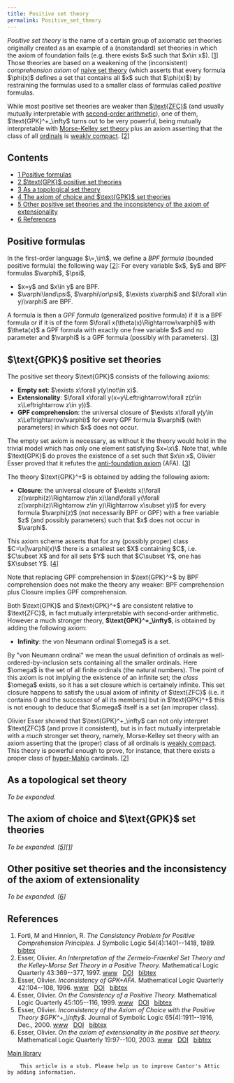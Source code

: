 ```yaml
---
title: Positive set theory
permalink: Positive_set_theory
---
```












*Positive set theory* is the name of a certain group of axiomatic set
theories originally created as an example of a (nonstandard) set
theories in which the axiom of foundation fails (e.g. there exists \$x\$
such that \$x\in x\$).
\[[1](#bibkey_FortiHinnion89:ConsitencyProblemPositiveComp)\] Those
theories are based on a weakening of the (inconsistent) *comprehension
axiom* of <a
href="index.php?title=Naive_set_theory&amp;action=edit&amp;redlink=1"
class="new" title="Naive set theory (page does not exist)">naive set
theory</a> (which asserts that every formula \$\phi(x)\$ defines a set
that contains all \$x\$ such that \$\phi(x)\$) by restraining the
formulas used to a smaller class of formulas called *positive* formulas.

While most positive set theories are weaker than
[\$\text{ZFC}\$](ZFC "ZFC")
(and usually mutually interpretable with <a
href="http://en.wikipedia.org/wiki/second-order_arithmetic"
class="extiw" title="wikipedia:second-order arithmetic">second-order
arithmetic</a>), one of them, \$\text{GPK}^+\_\infty\$ turns out to be
very powerful, being mutually interpretable with <a
href="Morse-Kelley_set_theory"
class="mw-redirect" title="Morse-Kelley set theory">Morse-Kelley set
theory</a> plus an axiom asserting that the class of all
[ordinals](Ordinal "Ordinal")
is [weakly
compact](Weakly_compact "Weakly compact").
\[[2](#bibkey_Esser96:InterpretationZFCandMKinPositiveTheory)\]



## Contents


- [<span class="tocnumber">1</span> <span class="toctext">Positive
  formulas</span>](#Positive_formulas)
- [<span class="tocnumber">2</span> <span class="toctext">\$\text{GPK}\$
  positive set
  theories</span>](#.24.5Ctext.7BGPK.7D.24_positive_set_theories)
- [<span class="tocnumber">3</span> <span class="toctext">As a
  topological set theory</span>](#As_a_topological_set_theory)
- [<span class="tocnumber">4</span> <span class="toctext">The axiom of
  choice and \$\text{GPK}\$ set
  theories</span>](#The_axiom_of_choice_and_.24.5Ctext.7BGPK.7D.24_set_theories)
- [<span class="tocnumber">5</span> <span class="toctext">Other positive
  set theories and the inconsistency of the axiom of
  extensionality</span>](#Other_positive_set_theories_and_the_inconsistency_of_the_axiom_of_extensionality)
- [<span class="tocnumber">6</span>
  <span class="toctext">References</span>](#References)


## Positive formulas

In the first-order language \$\\=,\in\\\$, we define a *BPF formula*
(bounded positive formula) the following way
\[[2](#bibkey_Esser96:InterpretationZFCandMKinPositiveTheory)\]: For
every variable \$x\$, \$y\$ and BPF formulas \$\varphi\$, \$\psi\$,

- \$x=y\$ and \$x\in y\$ are BPF.
- \$\varphi\land\psi\$, \$\varphi\lor\psi\$, \$\exists x\varphi\$ and
  \$(\forall x\in y)\varphi\$ are BPF.

A formula is then a *GPF formula* (generalized positive formula) if it
is a BPF formula or if it is of the form \$\forall
x(\theta(x)\Rightarrow\varphi)\$ with \$\theta(x)\$ a GPF formula with
exactly one free variable \$x\$ and no parameter and \$\varphi\$ is a
GPF formula (possibly with parameters). \[[3](#bibkey_Esser96:GPKAFA)\]

## \$\text{GPK}\$ positive set theories

The positive set theory \$\text{GPK}\$ consists of the following axioms:

- **Empty set**: \$\exists x\forall y(y\not\in x)\$.
- **Extensionality**: \$\forall x\forall y(x=y\Leftrightarrow\forall
  z(z\in x\Leftrightarrow z\in y))\$.
- **GPF comprehension**: the universal closure of \$\exists x\forall
  y(y\in x\Leftrightarrow\varphi)\$ for every GPF formula \$\varphi\$
  (with parameters) in which \$x\$ does not occur.

The empty set axiom is necessary, as without it the theory would hold in
the trivial model which has only one element satisfying \$x=\\x\\\$.
Note that, while \$\text{GPK}\$ do proves the existence of a set such
that \$x\in x\$, Olivier Esser proved that it refutes the <a
href="http://en.wikipedia.org/wiki/anti-foundation_axiom"
class="extiw" title="wikipedia:anti-foundation axiom">anti-foundation
axiom</a> (AFA). \[[3](#bibkey_Esser96:GPKAFA)\]

The theory \$\text{GPK}^+\$ is obtained by adding the following axiom:

- **Closure**: the universal closure of \$\exists x(\forall
  z(\varphi(z)\Rightarrow z\in x)\land\forall y(\forall
  z(\varphi(z)\Rightarrow z\in y)\Rightarrow x\subset y))\$ for every
  formula \$\varphi(z)\$ (not necessarily BPF or GPF) with a free
  variable \$z\$ (and possibly parameters) such that \$x\$ does not
  occur in \$\varphi\$.

This axiom scheme asserts that for any (possibly proper) class
\$C=\\x\|\varphi(x)\\\$ there is a smallest set \$X\$ containing \$C\$,
i.e. \$C\subset X\$ and for all sets \$Y\$ such that \$C\subset Y\$, one
has \$X\subset Y\$. \[[4](#bibkey_Esser99:ConsistencyPositiveTheory)\]

Note that replacing GPF comprehension in \$\text{GPK}^+\$ by BPF
comprehension does not make the theory any weaker: BPF comprehension
plus Closure implies GPF comprehension.

Both \$\text{GPK}\$ and \$\text{GPK}^+\$ are consistent relative to
\$\text{ZFC}\$, in fact mutually interpretable with second-order
arithmetic. However a much stronger theory,
**\$\text{GPK}^+\_\infty\$**, is obtained by adding the following axiom:

- **Infinity**: the von Neumann ordinal \$\omega\$ is a set.

By "von Neumann ordinal" we mean the usual definition of ordinals as
well-ordered-by-inclusion sets containing all the smaller ordinals. Here
\$\omega\$ is the set of all finite ordinals (the natural numbers). The
point of this axiom is not implying the existence of an infinite set;
the *class* \$\omega\$ exists, so it has a set closure which is
certainely infinite. This set closure happens to satisfy the usual axiom
of infinity of \$\text{ZFC}\$ (i.e. it contains 0 and the successor of
all its members) but in \$\text{GPK}^+\$ this is not enough to deduce
that \$\omega\$ itself is a set (an improper class).

Olivier Esser showed that \$\text{GPK}^+\_\infty\$ can not only
interpret \$\text{ZFC}\$ (and prove it consistent), but is in fact
mutually interpretable with a *much* stronger set theory, namely,
Morse-Kelley set theory with an axiom asserting that the (proper) class
of all ordinals is [weakly
compact](Weakly_compact "Weakly compact").
This theory is powerful enough to prove, for instance, that there exists
a proper class of
[hyper-Mahlo](Mahlo "Mahlo")
cardinals.
\[[2](#bibkey_Esser96:InterpretationZFCandMKinPositiveTheory)\]

## As a topological set theory

*To be expanded.*

## The axiom of choice and \$\text{GPK}\$ set theories

*To be expanded.
\[[5](#bibkey_Esser2000:InconsistencyACwithGPK)\]\[[1](#bibkey_FortiHinnion89:ConsitencyProblemPositiveComp)\]*

## Other positive set theories and the inconsistency of the axiom of extensionality

*To be expanded.
\[[6](#bibkey_Esser99:ExtensionalityInPositiveTheory)\]*

## References

1.  <span id="bibkey_FortiHinnion89:ConsitencyProblemPositiveComp">Forti,
    M and Hinnion, R. *The Consistency Problem for Positive
    Comprehension Principles.* J Symbolic Logic 54(4):1401--1418, 1989.
    <a
    href="javascript:bibpopup(&#39;@article%7BFortiHinnion89:ConsitencyProblemPositiveComp,%20%20%20AUTHOR%20=%20%7BForti,%20M%20and%20Hinnion,%20R.%7D,%3Cbr%3E%20%20%20%20TITLE%20=%20%7BThe%20Consistency%20Problem%20for%20Positive%20Comprehension%20Principles%7D,%3Cbr%3E%20%20JOURNAL%20=%20%7BJ.%20Symbolic%20Logic%7D,%3Cbr%3E%20FJOURNAL%20=%20%7BJournal%20of%20Symbolic%20Logic%7D,%3Cbr%3E%20%20%20VOLUME%20=%20%7B54%7D,%3Cbr%3E%20%20%20%20%20YEAR%20=%20%7B1989%7D,%3Cbr%3E%20%20%20NUMBER%20=%20%7B4%7D,%3Cbr%3E%20%20%20%20PAGES%20=%20%7B1401--1418%7D%7D&#39;)"
    class="bibtex">bibtex</a></span>
2.  <span id="bibkey_Esser96:InterpretationZFCandMKinPositiveTheory">Esser,
    Olivier. *An Interpretation of the Zermelo-Fraenkel Set Theory and
    the Kelley-Morse Set Theory in a Positive Theory.* Mathematical
    Logic Quarterly 43:369--377, 1997. <a
    href="http://onlinelibrary.wiley.com/doi/10.1002/malq.19970430309/abstract"
    class="extiw">www</a>   <a
    href="http://dx.doi.org/10.1002/malq.19970430309"
    class="extiw">DOI</a>   <a
    href="javascript:bibpopup(&#39;@article%7BEsser96:InterpretationZFCandMKinPositiveTheory,%20%20author%20=%20%20%20%20%20%20%20%7BEsser,%20Olivier%7D,%3Cbr%3E%20%20title%20=%20%20%20%20%20%20%20%20%7BAn%20Interpretation%20of%20the%20Zermelo-Fraenkel%20Set%20Theory%20and%20the%20Kelley-Morse%20Set%20Theory%20in%20a%20Positive%20Theory%7D,%3Cbr%3E%20%20year%20=%20%20%20%20%20%20%20%20%20%7B1997%7D,%3Cbr%3E%20%20journal%20=%20%20%20%20%20%20%7BMathematical%20Logic%20Quarterly%7D,%3Cbr%3E%20%20doi%20=%20%20%20%20%20%20%20%20%20%20%7B10.1002/malq.19970430309%7D,%3Cbr%3E%20%20volume%20=%20%20%20%20%20%20%20%7B43%7D,%3Cbr%3E%20%20pages%20=%20%20%20%20%20%20%20%20%7B369--377%7D,%3Cbr%3E%20%20url%20=%20%20%20%20%20%20%20%20%20%20%7Bhttp://onlinelibrary.wiley.com/doi/10.1002/malq.19970430309/abstract%7D%7D&#39;)"
    class="bibtex">bibtex</a></span>
3.  <span id="bibkey_Esser96:GPKAFA">Esser, Olivier. *Inconsistency of
    GPK+AFA.* Mathematical Logic Quarterly 42:104--108, 1996. <a
    href="http://onlinelibrary.wiley.com/doi/10.1002/malq.19960420109/abstract"
    class="extiw">www</a>   <a
    href="http://dx.doi.org/10.1002/malq.19960420109"
    class="extiw">DOI</a>   <a
    href="javascript:bibpopup(&#39;@article%7BEsser96:GPKAFA,%20%20author%20=%20%20%20%20%20%20%20%7BEsser,%20Olivier%7D,%3Cbr%3E%20%20title%20=%20%20%20%20%20%20%20%20%7BInconsistency%20of%20GPK+AFA%7D,%3Cbr%3E%20%20year%20=%20%20%20%20%20%20%20%20%20%7B1996%7D,%3Cbr%3E%20%20journal%20=%20%20%20%20%20%20%7BMathematical%20Logic%20Quarterly%7D,%3Cbr%3E%20%20doi%20=%20%20%20%20%20%20%20%20%20%20%7B10.1002/malq.19960420109%7D,%3Cbr%3E%20%20volume%20=%20%20%20%20%20%20%20%7B42%7D,%3Cbr%3E%20%20pages%20=%20%20%20%20%20%20%20%20%7B104--108%7D,%3Cbr%3E%20%20url%20=%20%20%20%20%20%20%20%20%20%20%7Bhttp://onlinelibrary.wiley.com/doi/10.1002/malq.19960420109/abstract%7D%7D&#39;)"
    class="bibtex">bibtex</a></span>
4.  <span id="bibkey_Esser99:ConsistencyPositiveTheory">Esser, Olivier.
    *On the Consistency of a Positive Theory.* Mathematical Logic
    Quarterly 45:105--116, 1999. <a
    href="http://onlinelibrary.wiley.com/doi/10.1002/malq.19990450110/abstract"
    class="extiw">www</a>   <a
    href="http://dx.doi.org/10.1002/malq.19990450110"
    class="extiw">DOI</a>   <a
    href="javascript:bibpopup(&#39;@article%7BEsser96:ConsistencyPositiveTheory,%20%20author%20=%20%20%20%20%20%20%20%7BEsser,%20Olivier%7D,%3Cbr%3E%20%20title%20=%20%20%20%20%20%20%20%20%7BOn%20the%20Consistency%20of%20a%20Positive%20Theory%7D,%3Cbr%3E%20%20year%20=%20%20%20%20%20%20%20%20%20%7B1999%7D,%3Cbr%3E%20%20journal%20=%20%20%20%20%20%20%7BMathematical%20Logic%20Quarterly%7D,%3Cbr%3E%20%20doi%20=%20%20%20%20%20%20%20%20%20%20%7B10.1002/malq.19990450110%7D,%3Cbr%3E%20%20volume%20=%20%20%20%20%20%20%20%7B45%7D,%3Cbr%3E%20%20pages%20=%20%20%20%20%20%20%20%20%7B105--116%7D,%3Cbr%3E%20%20url%20=%20%20%20%20%20%20%20%20%20%20%7Bhttp://onlinelibrary.wiley.com/doi/10.1002/malq.19990450110/abstract%7D%7D&#39;)"
    class="bibtex">bibtex</a></span>
5.  <span id="bibkey_Esser2000:InconsistencyACwithGPK">Esser, Olivier.
    *Inconsistency of the Axiom of Choice with the Positive Theory
    \$GPK^+\_\infty\$.* Journal of Symbolic Logic 65(4):1911--1916,
    Dec., 2000. <a
    href="http://www.jstor.org/stable/2695086"
    class="extiw">www</a>   <a
    href="http://dx.doi.org/10.2307/2695086"
    class="extiw">DOI</a>   <a
    href="javascript:bibpopup(&#39;@article%7BEsser2000:InconsistencyACwithGPK,%20%20author%20=%20%20%20%20%20%20%20%7BEsser,%20Olivier%7D,%3Cbr%3E%20%20title%20=%20%20%20%20%20%20%20%20%7BInconsistency%20of%20the%20Axiom%20of%20Choice%20with%20the%20Positive%20Theory%20$GPK%5E+_\infty$%7D,%3Cbr%3E%20%20year%20=%20%20%20%20%20%20%20%20%20%7B2000%7D,%3Cbr%3E%20%20month%20=%20%20%20%20%20%20%20%20%7BDec.%7D%20%20journal%20=%20%20%20%20%20%20%7BJournal%20of%20Symbolic%20Logic%7D,%3Cbr%3E%20%20volume%20=%20%20%20%20%20%20%20%7B65%7D,%3Cbr%3E%20%20number%20=%20%20%20%20%20%20%20%7B4%7D,%3Cbr%3E%20%20pages%20=%20%20%20%20%20%20%20%20%7B1911--1916%7D,%3Cbr%3E%20%20doi%20=%20%20%20%20%20%20%20%20%20%20%7B10.2307/2695086%7D,%3Cbr%3E%20%20url%20=%20%20%20%20%20%20%20%20%20%20%7Bhttp://www.jstor.org/stable/2695086%7D%7D&#39;)"
    class="bibtex">bibtex</a></span>
6.  <span id="bibkey_Esser99:ExtensionalityInPositiveTheory">Esser,
    Olivier. *On the axiom of extensionality in the positive set
    theory.* Mathematical Logic Quarterly 19:97--100, 2003. <a
    href="http://onlinelibrary.wiley.com/doi/10.1002/malq.200310009/abstract"
    class="extiw">www</a>   <a
    href="http://dx.doi.org/10.1002/malq.200310009"
    class="extiw">DOI</a>   <a
    href="javascript:bibpopup(&#39;@article%7BEsser96:ExtensionalityInPositiveTheory,%20%20author%20=%20%20%20%20%20%20%20%7BEsser,%20Olivier%7D,%3Cbr%3E%20%20title%20=%20%20%20%20%20%20%20%20%7BOn%20the%20axiom%20of%20extensionality%20in%20the%20positive%20set%20theory%7D,%3Cbr%3E%20%20year%20=%20%20%20%20%20%20%20%20%20%7B2003%7D,%3Cbr%3E%20%20journal%20=%20%20%20%20%20%20%7BMathematical%20Logic%20Quarterly%7D,%3Cbr%3E%20%20doi%20=%20%20%20%20%20%20%20%20%20%20%7B10.1002/malq.200310009%7D,%3Cbr%3E%20%20volume%20=%20%20%20%20%20%20%20%7B19%7D,%3Cbr%3E%20%20pages%20=%20%20%20%20%20%20%20%20%7B97--100%7D,%3Cbr%3E%20%20url%20=%20%20%20%20%20%20%20%20%20%20%7Bhttp://onlinelibrary.wiley.com/doi/10.1002/malq.200310009/abstract%7D%7D&#39;)"
    class="bibtex">bibtex</a></span>

[Main
library](Library "Library")

  

        This article is a stub. Please help us to improve Cantor's Attic by adding information.


